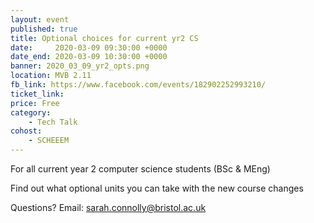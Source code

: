 ```yaml
---
layout: event
published: true
title: Optional choices for current yr2 CS
date:     2020-03-09 09:30:00 +0000
date_end: 2020-03-09 10:30:00 +0000 
banner: 2020_03_09_yr2_opts.png
location: MVB 2.11
fb_link: https://www.facebook.com/events/182902252993210/
ticket_link: 
price: Free
category:
    - Tech Talk
cohost: 
    - SCHEEEM
---
```

For all current year 2 computer science students (BSc & MEng)

Find out what optional units you can take with the new course changes

Questions? Email: [sarah.connolly@bristol.ac.uk](mailto:sarah.connolly@bristol.ac.uk)
